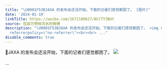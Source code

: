 ```yaml
---
title: "\U0001F53BJAXA 的发布会还没开始，下面的记者们感觉都困了。 [图片]"
date: '2024-01-19'
linkTitle: https://weibo.com/1671109627/NCCTY3BUt
source: 包容万物恒河水的微博
description: "\U0001F53BJAXA 的发布会还没开始，下面的记者们感觉都困了。 <img style=\"\" src=\"https://tvax4.sinaimg.cn/large/639b1bfbly1hlzfa7zww1j20zd0uzkda.jpg\"
  referrerpolicy=\"no-referrer\"><br><br> ..."
disable_comments: true
---
```

🔻JAXA 的发布会还没开始，下面的记者们感觉都困了。 <img style="" src="https://tvax4.sinaimg.cn/large/639b1bfbly1hlzfa7zww1j20zd0uzkda.jpg" referrerpolicy="no-referrer"><br><br> ...